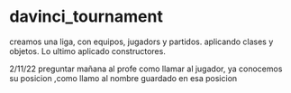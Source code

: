 # davinci_tournament

creamos una liga, con equipos, jugadors y partidos.
aplicando clases y objetos. Lo ultimo aplicado constructores.

2/11/22
preguntar mañana al profe como llamar al jugador, ya conocemos su posicion ,como llamo al nombre guardado en esa posicion

 
